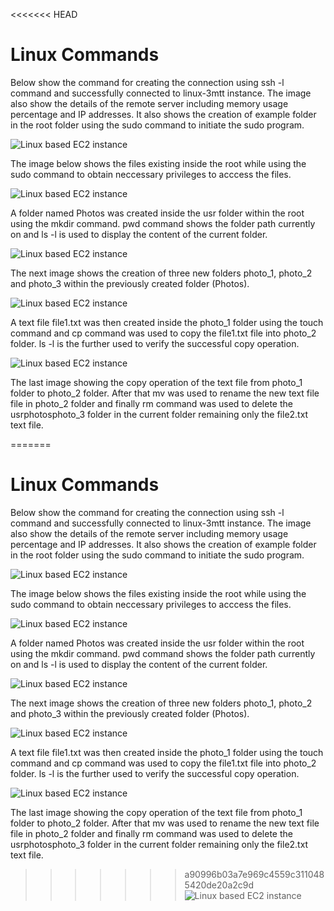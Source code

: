 <<<<<<< HEAD
# Linux Commands

Below show the command for creating the connection using ssh -l command and successfully connected to linux-3mtt instance. The image also show the details of the remote server including memory usage percentage and IP addresses. 
It also shows the creation of example folder in the root folder using the sudo command to initiate the sudo program.

![Linux based EC2 instance](./Img2/A.png)

The image below shows the files existing inside the root while using the sudo command to obtain neccessary privileges to acccess the files.

![Linux based EC2 instance](./Img2/B.png)

A folder named Photos was created inside the usr folder within the root using the mkdir command. pwd command shows the folder path currently on and ls -l is used to display the content of the current folder.

![Linux based EC2 instance](./Img2/C.png)

The next image shows the creation of three new folders photo_1, photo_2 and photo_3 within the previously created folder (Photos).

![Linux based EC2 instance](./Img2/D.png)

A text file file1.txt was then created inside the photo_1 folder using the touch command and cp command was used to copy the file1.txt file into photo_2 folder. ls -l is the further used to verify the successful copy operation. 

![Linux based EC2 instance](./Img2/E.png)

The last image showing the copy operation of the text file from photo_1 folder to photo_2 folder. After that mv was used to rename the new text file file in photo_2 folder and finally rm command was used to delete the usrphotosphoto_3 folder in the current folder remaining only the file2.txt text file.

=======
# Linux Commands

Below show the command for creating the connection using ssh -l command and successfully connected to linux-3mtt instance. The image also show the details of the remote server including memory usage percentage and IP addresses. 
It also shows the creation of example folder in the root folder using the sudo command to initiate the sudo program.

![Linux based EC2 instance](./Img2/A.png)

The image below shows the files existing inside the root while using the sudo command to obtain neccessary privileges to acccess the files.

![Linux based EC2 instance](./Img2/B.png)

A folder named Photos was created inside the usr folder within the root using the mkdir command. pwd command shows the folder path currently on and ls -l is used to display the content of the current folder.

![Linux based EC2 instance](./Img2/C.png)

The next image shows the creation of three new folders photo_1, photo_2 and photo_3 within the previously created folder (Photos).

![Linux based EC2 instance](./Img2/D.png)

A text file file1.txt was then created inside the photo_1 folder using the touch command and cp command was used to copy the file1.txt file into photo_2 folder. ls -l is the further used to verify the successful copy operation. 

![Linux based EC2 instance](./Img2/E.png)

The last image showing the copy operation of the text file from photo_1 folder to photo_2 folder. After that mv was used to rename the new text file file in photo_2 folder and finally rm command was used to delete the usrphotosphoto_3 folder in the current folder remaining only the file2.txt text file.

>>>>>>> a90996b03a7e969c4559c3110485420de20a2c9d
![Linux based EC2 instance](./Img2/F.png)